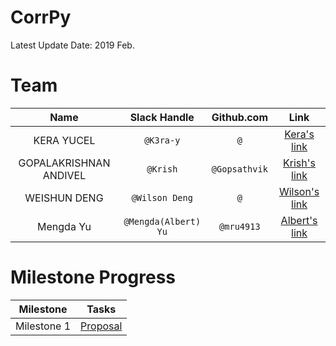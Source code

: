 # CorrPy

Latest Update Date: 2019 Feb.

# Team

| Name  | Slack Handle | Github.com | Link |
| :------: | :---: | :----------: | :---: |
| KERA YUCEL | `@K3ra-y` | `@` | [Kera's link](https://github.com/K3ra-y/DSCI524_lab03_group15)|
| GOPALAKRISHNAN ANDIVEL | `@Krish` | `@Gopsathvik` | [Krish's link](https://github.com/Gopsathvik/CorrPy)|
| WEISHUN DENG | `@Wilson Deng` | `@` | [Wilson's link]()|
| Mengda Yu | `@Mengda(Albert) Yu` | `@mru4913` | [Albert's link](https://github.com/mru4913/DSCI524_lab03_group15) |

# Milestone Progress

| Milestone | Tasks |
|---|---|
|Milestone 1 | [Proposal](https://github.com/UBC-MDS/CorrPy/blob/master/docs/proposal.md)|
